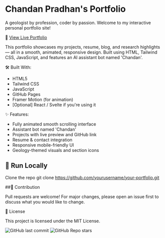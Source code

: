 # Chandan Pradhan's Portfolio
A geologist by profession, coder by passion. Welcome to my interactive personal portfolio site!

🔗 [View Live Portfolio](https://chandan63736.github.io/Chandan_Pradhan/)

This portfolio showcases my projects, resume, blog, and research highlights — all in a smooth, animated, responsive design. Built using HTML, Tailwind CSS, JavaScript, and features an AI assistant bot named 'Chandan'.


🛠️ Built With:
- HTML5
- Tailwind CSS
- JavaScript
- GitHub Pages
- Framer Motion (for animation)
- [Optional] React / Svelte if you're using it

✨ Features:
- Fully animated smooth scrolling interface
- Assistant bot named 'Chandan'
- Projects with live preview and GitHub link
- Resume & contact integration
- Responsive mobile-friendly UI
- Geology-themed visuals and section icons


## 🚀 Run Locally

Clone the repo
git clone https://github.com/yourusername/your-portfolio.git




##🤝 Contribution 

Pull requests are welcome! For major changes, please open an issue first to discuss what you would like to change.



📝 License

This project is licensed under the MIT License.



![GitHub last commit](https://img.shields.io/github/last-commit/yourusername/yourrepo)
![GitHub Repo stars](https://img.shields.io/github/stars/yourusername/yourrepo?style=social)



